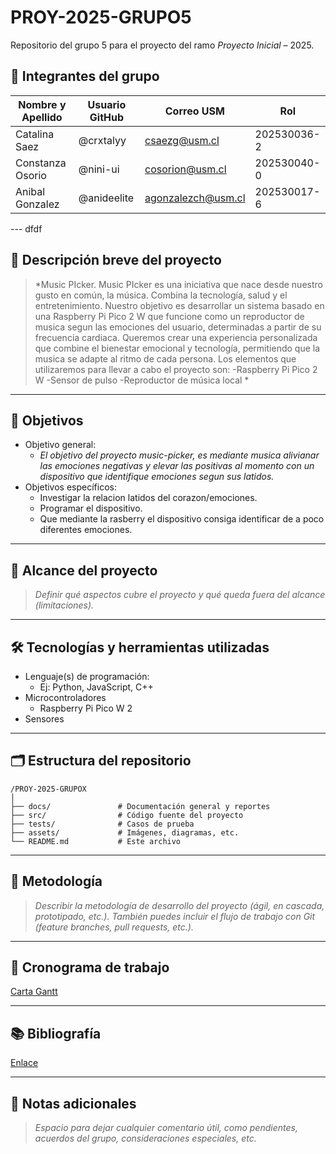 # PROY-2025-GRUPO5

Repositorio del grupo 5 para el proyecto del ramo *Proyecto Inicial* – 2025.

## 👥 Integrantes del grupo

| Nombre y Apellido | Usuario GitHub | Correo USM               | Rol          |
| ----------------- | -------------- | ------------------------ | ------------ |
| Catalina Saez | @crxtalyy      | csaezg@usm.cl | 202530036-2 |
| Constanza Osorio | @nini-ui     | cosorion@usm.cl | 202530040-0|
| Anibal Gonzalez | @anideelite      | agonzalezch@usm.cl | 202530017-6 |

---   dfdf

## 📝 Descripción breve del proyecto

> *Music PIcker. 
Music PIcker es una iniciativa que nace desde nuestro gusto en común, la música. Combina la tecnología, salud y el entretenimiento. 
Nuestro objetivo es desarrollar un sistema basado en una Raspberry Pi Pico 2 W que funcione como un reproductor de musica segun las emociones del usuario, determinadas a partir de su frecuencia cardiaca.
Queremos crear una experiencia personalizada que combine el bienestar emocional y tecnología, permitiendo que la musica se adapte al ritmo de cada persona. 
Los elementos que utilizaremos para llevar a cabo el proyecto son:
-Raspberry Pi Pico 2 W
-Sensor de pulso
-Reproductor de música local *

---

## 🎯 Objetivos

- Objetivo general:
  - *El objetivo del proyecto music-picker, es mediante musica alivianar las emociones negativas y elevar las positivas al momento con un dispositivo que identifique emociones segun sus latidos.*
- Objetivos específicos:
  - Investigar la relacion latidos del corazon/emociones.
  - Programar el dispositivo.
  - Que mediante la rasberry el dispositivo consiga identificar de a poco diferentes emociones.

---

## 🧩 Alcance del proyecto

> *Definir qué aspectos cubre el proyecto y qué queda fuera del alcance (limitaciones).*

---

## 🛠️ Tecnologías y herramientas utilizadas

- Lenguaje(s) de programación:
  - Ej: Python, JavaScript, C++
- Microcontroladores
  - Raspberry Pi Pico W 2
- Sensores

---

## 🗂️ Estructura del repositorio

```
/PROY-2025-GRUPOX
│
├── docs/               # Documentación general y reportes
├── src/                # Código fuente del proyecto
├── tests/              # Casos de prueba
├── assets/             # Imágenes, diagramas, etc.
└── README.md           # Este archivo
```

---

## 🧪 Metodología

> *Describir la metodología de desarrollo del proyecto (ágil, en cascada, prototipado, etc.). También puedes incluir el flujo de trabajo con Git (feature branches, pull requests, etc.).*

---

## 📅 Cronograma de trabajo


[Carta Gantt](https://drive.google.com/file/d/1qpgkW8skJyOqvOBeiSnrYWa-JTEYBuSH/view?usp=sharing)


---

## 📚 Bibliografía

[Enlace](https://google.com)

---

## 📌 Notas adicionales

> *Espacio para dejar cualquier comentario útil, como pendientes, acuerdos del grupo, consideraciones especiales, etc.*
